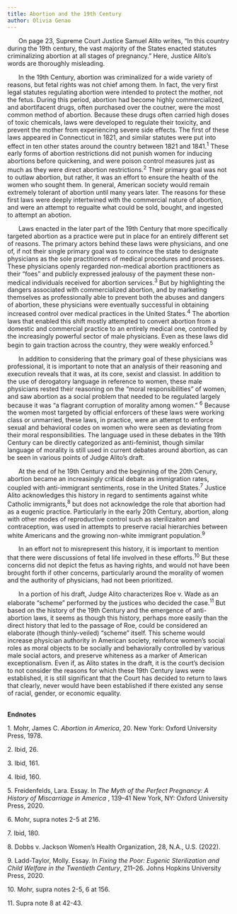 ```yaml
---
title: Abortion and the 19th Century
author: Olivia Genao
---
```


<p style="text-indent: 25px;">On page 23, Supreme Court Justice Samuel Alito writes, “In this country during the 19th century, the vast majority of the States enacted statutes criminalizing abortion at all stages of pregnancy.” Here, Justice Alito’s words are thoroughly misleading. </p>

<p style="text-indent: 25px;">In the 19th Century, abortion was criminalized for a wide variety of reasons, but fetal rights was not chief among them. In fact, the very first legal statutes regulating abortion were intended to protect the mother, not the fetus. During this period, abortion had become highly commercialized, and abortifacent drugs, often purchased over the coutner, were the most common method of abortion. Because these drugs often carried high doses of toxic chemicals, laws were developed to regulate their toxicity, and prevent the mother from experiencing severe side effects. The first of these laws appeared in Connecticut in 1821, and similar statutes were put into effect in ten other states around the country between 1821 and 1841.<sup>1</sup> These early forms of abortion restrictions did not punish women for inducing abortions before quickening, and were poison control measures just as much as they were direct abortion restrictions.<sup>2</sup> Their primary goal was not to outlaw abortion, but rather, it was an effort to ensure the health of the women who sought them. In general, American society would remain extremely tolerant of abortion until many years later. The reasons for these first laws were deeply intertwined with the commercial nature of abortion, and were an attempt to regualte what could be sold, bought, and ingested to attempt an abotion.  </p>

<p style="text-indent: 25px;">Laws enacted in the later part of the 19th Century that more specifically targeted abortion as a practice were put in place for an entirely different set of reasons. The primary actors behind these laws were physicians, and one of, if not their single primary goal was to convince the state to designate physicians as the sole practitioners of medical procedures and processes. These physicians openly regarded non-medical abortion practitioners as their “foes” and publicly expressed jealousy of the payment these non-medical individuals received for abortion services.<sup>3</sup> But by highlighting the dangers associated with commercialized abortion, and by marketing themselves as professionally able to prevent both the abuses and dangers of abortion, these physicians were eventually successful in obtaining increased control over medical practices in the United States.<sup>4</sup> The abortion laws that enabled this shift mostly attempted to convert abortion from a domestic and commercial practice to an entirely medical one, controlled by the increasingly powerful sector of male physicians. Even as these laws did begin to gain traction across the country, they were weakly enforced.<sup>5</sup></p>

<p style="text-indent: 25px;">In addition to considering that the primary goal of these physicians was professional, it is important to note that an analysis of their reasoning and execution reveals that it was, at its core, sexist and classist. In addition to the use of derogatory language in reference to women, these male physicians rested their reasoning on the “moral responsibilities” of women, and saw abortion as a social problem that needed to be regulated largely because it was “a flagrant corruption of morality among women.” <sup>6</sup> Because the women most targeted by official enforcers of these laws were working class or unmarried, these laws, in practice, were an attempt to enforce sexual and behavioral codes on women who were seen as deviating from their moral responsibilities. The language used in these debates in the 19th Century can be directly categorized as anti-feminist, though similar language of morality is still used in current debates around abortion, as can be seen in various points of Judge Alito’s draft. </p>

<p style="text-indent: 25px;">At the end of he 19th Century and the beginning of the 20th Cenury, abortion became an increasingly critical debate as immigration rates, coupled with anti-immigrant sentiments, rose in the United States.<sup>7</sup> Justice Alito acknowledges this history in regard to sentiments against white Catholic immigrants,<sup>8</sup> but does not acknowledge the role that abortion had as a eugenic practice. Particularly in the early 20th Century, abortion, along with other modes of reproductive control such as sterilizaiton and contraception, was used in attempts to preserve racial hierarchies between white Americans and the growing non-white immigrant population.<sup>9</sup> </p>

<p style="text-indent: 25px;">In an effort not to misrepresent this history, it is important to mention that there were discussions of fetal life involved in these efforts.<sup>10</sup> But these concerns did not depict the fetus as having rights, and would not have been brought forth if other concerns, particularly around the morality of women and the authority of physicians, had not been prioritized.</p>

<p style="text-indent: 25px;">In a portion of his draft, Judge Alito characterizes Roe v. Wade as an elaborate “scheme” performed by the justices who decided the case.<sup>11</sup> But based on the history of the 19th Century and the emergence of anti-abortion laws, it seems as though this history, perhaps more easily than the direct history that led to the passage of Roe, could be considered an elaborate (though thinly-veiled) “scheme” itself. This scheme would increase physician authority in American society, reinforce women’s social roles as moral objects to be socially and behaviorally controlled by various male social actors, and preserve whiteness as a marker of American exceptionalism. Even if, as Alito states in the draft, it is the court’s decision to not consider the reasons for which these 19th Century laws were established, it is still significant that the Court has decided to return to laws that clearly, never would have been established if there existed any sense of racial, gender, or economic equality.</p>

<br>
<b>Endnotes</b>
<p> 1.  Mohr, James C. <i>Abortion in America</i>, 20. New York: Oxford University Press, 1978.</p>
<p> 2.  Ibid, 26.</p>
<p> 3.  Ibid, 161.</p>
<p> 4.  Ibid, 160.</p>
<p> 5.  Freidenfelds, Lara. Essay. In <i>The Myth of the Perfect Pregnancy: A History of Miscarriage in America </i>, 139–41 New York, NY: Oxford University Press, 2020.</p>
<p> 6.  Mohr, supra notes 2-5 at 216.</p>
<p> 7.  Ibid, 180.</p>
<p> 8.  Dobbs v. Jackson Women’s Health Organization, 28, N.A., U.S. (2022).</p>
<p> 9.  Ladd-Taylor, Molly. Essay. In <i>Fixing the Poor: Eugenic Sterilization and Child Welfare in the Twentieth Century</i>, 211–26. Johns Hopkins University Press, 2020.</p>
<p> 10. Mohr, supra notes 2-5, 6 at 156.</p>
<p> 11. Supra note 8 at 42-43.</p>
